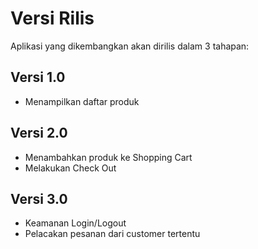 # Versi Rilis
Aplikasi yang dikembangkan akan dirilis dalam 3 tahapan:
## Versi 1.0
- Menampilkan daftar produk
## Versi 2.0
- Menambahkan produk ke Shopping Cart
- Melakukan Check Out
## Versi 3.0
- Keamanan Login/Logout
- Pelacakan pesanan dari customer tertentu
